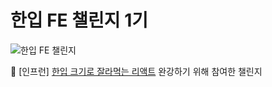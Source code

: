 # 한입 FE 챌린지 1기

![한입 FE 챌린지](https://cdn.inflearn.com/public/files/posts/b1aae0d4-e5ea-4188-b073-08c0a22591a9/banner.png)

🚀 [인프런] [한입 크기로 잘라먹는 리액트](https://inf.run/N9fZn) 완강하기 위해 참여한 챌린지
